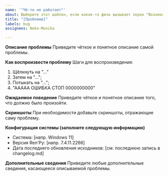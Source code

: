 ```yaml
---
name: '"Чё-то не работает"'
about: Выберите этот шаблон, если какая-то фича вызывает экран "Возникло исключение".
title: "[Проблема]"
labels: bug
assignees: Neko-Monika

---
```


**Описание проблемы**
Приведите чёткое и понятное описание самой проблемы.

**Как воспроизвести проблему**
Шаги для воспроизведения:
1. Щёлкнуть на "..."
2. Затем на "...";
3. Потыкать на "...";
4. "ААААА ОШИБКА СТОП 0000000000"

**Ожидаемое поведение**
Приведите чёткое и понятное описание того, что должно было произойти.

**Скриншоты**
При необходимости добавьте скриншоты, отражающие саму проблему.

**Конфигурация системы (заполните следующую информацию)**
 - Система: [напр. Windows 11]
 - Версия Ren'Py: [напр. 7.4.11.2266]
 - Дата последнего обновления исходников: [см. последнюю запись в changelog.md]

**Дополнительные сведения**
Приведите любые дополнительные сведения, касающееся описываемой проблемы.
